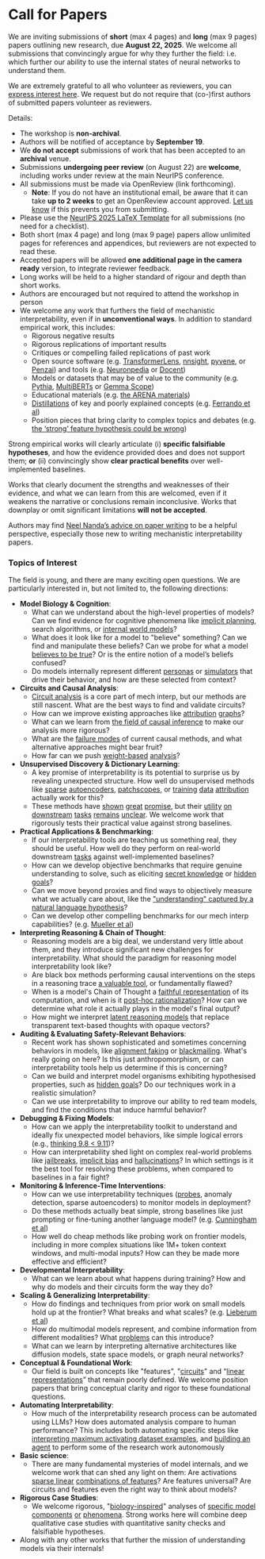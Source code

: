 # Call for Papers
We are inviting submissions of **short** (max 4 pages) and **long** (max 9 pages) papers outlining new research, due **August 22, 2025**. We welcome all submissions that convincingly argue for why they further the field: i.e. which further our ability to use the internal states of neural networks to understand them. 

We are extremely grateful to all who volunteer as reviewers, you can [express interest here](https://www.google.com/url?q=https://docs.google.com/forms/d/e/1FAIpQLSdiw1SJllzoTz_nqzDTzTOGb9DV3W_truQyh-WvYj_QGIi7Mg/viewform?usp%3Ddialog&sa=D&source=editors&ust=1753139263092209&usg=AOvVaw31PaPUwC8ifFT_qGwmqYAi). We request but do not require that (co-)first authors of submitted papers volunteer as reviewers. 

Details: 
* The workshop is **non-archival**.
* Authors will be notified of acceptance by **September 19**.
* We **do not accept** submissions of work that has been accepted to an **archival** venue.
* Submissions **undergoing peer review** (on August 22) are **welcome**, including works under review at the main NeurIPS conference.
* All submissions must be made via OpenReview (link forthcoming).
  * **Note**: If you do not have an institutional email, be aware that it can take **up to 2 weeks** to get an OpenReview account approved. [Let us know](mailto:neurips2025@mechinterpworkshop.com) if this prevents you from submitting.
* Please use the [NeurIPS 2025 LaTeX Template](https://www.google.com/url?q=https://media.neurips.cc/Conferences/NeurIPS2025/Styles.zip&sa=D&source=editors&ust=1753139263094934&usg=AOvVaw3dRhbLqOtlI4-ehMCsIfy7) for all submissions (no need for a checklist).
* Both short (max 4 page) and long (max 9 page) papers allow unlimited pages for references and appendices, but reviewers are not expected to read these.
* Accepted papers will be allowed **one additional page in the camera ready** version, to integrate reviewer feedback.
* Long works will be held to a higher standard of rigour and depth than short works.
* Authors are encouraged but not required to attend the workshop in person
* We welcome any work that furthers the field of mechanistic interpretability, even if in **unconventional ways**. In addition to standard empirical work, this includes:
  * Rigorous negative results
  * Rigorous replications of important results
  * Critiques or compelling failed replications of past work
  * Open source software (e.g. [TransformerLens](https://www.google.com/url?q=https://github.com/neelnanda-io/TransformerLens&sa=D&source=editors&ust=1753139263097317&usg=AOvVaw3AE7-lFi8ByZgv8LvSn7Jp), [nnsight](https://www.google.com/url?q=https://github.com/ndif-team/nnsight&sa=D&source=editors&ust=1753139263097534&usg=AOvVaw3cphYCjnw31exZLXHsJlGn), [pyvene](https://www.google.com/url?q=https://github.com/stanfordnlp/pyvene/tree/main/pyvene/models/mlp&sa=D&source=editors&ust=1753139263097744&usg=AOvVaw2Mx-8LtcA9FBM0V9hS4Fcv), or [Penzai](https://www.google.com/url?q=https://github.com/google-deepmind/penzai&sa=D&source=editors&ust=1753139263097969&usg=AOvVaw30CkSKT18Dj20WlFR7IQx_)) and tools (e.g. [Neuronpedia](https://www.google.com/url?q=http://neuronpedia.org&sa=D&source=editors&ust=1753139263098238&usg=AOvVaw1ZIs0sS4xP8pYqLKEtNJdD) or [Docent](https://www.google.com/url?q=https://transluce.org/introducing-docent&sa=D&source=editors&ust=1753139263098485&usg=AOvVaw2BmpPVx-XCbzrx9D0Pasj0))
  * Models or datasets that may be of value to the community (e.g. [Pythia](https://www.google.com/url?q=https://arxiv.org/abs/2304.01373&sa=D&source=editors&ust=1753139263098865&usg=AOvVaw3LGLRb5H0vj5SYSPwFk3y0), [MultiBERTs](https://www.google.com/url?q=https://arxiv.org/abs/2106.16163&sa=D&source=editors&ust=1753139263099056&usg=AOvVaw0ULnxuMsGpzS21ZE58neFL) or [Gemma Scope](https://www.google.com/url?q=https://arxiv.org/abs/2408.05147&sa=D&source=editors&ust=1753139263099222&usg=AOvVaw23R2sUcGDj78yzVEYNlIgE))
  * Educational materials (e.g. [the ARENA materials](https://www.google.com/url?q=https://arena3-chapter1-transformer-interp.streamlit.app/&sa=D&source=editors&ust=1753139263099591&usg=AOvVaw0lCzm-TBCRQ-IZdMS-TEu0))
  * [Distillations](https://www.google.com/url?q=https://distill.pub/2017/research-debt/&sa=D&source=editors&ust=1753139263099853&usg=AOvVaw1xRpw0E5LBvLTpkfg97ZBe) of key and poorly explained concepts (e.g. [Ferrando et al](https://www.google.com/url?q=https://arxiv.org/abs/2405.00208&sa=D&source=editors&ust=1753139263100157&usg=AOvVaw3xlkUib8uLonsTVyNUEBuD))
  * Position pieces that bring clarity to complex topics and debates (e.g. [the ‘strong’ feature hypothesis could be wrong](https://www.google.com/url?q=https://www.alignmentforum.org/posts/tojtPCCRpKLSHBdpn/the-strong-feature-hypothesis-could-be-wrong&sa=D&source=editors&ust=1753139263100770&usg=AOvVaw2U3II3E_giUp5AeDiR8a9O))

Strong empirical works will clearly articulate (i) **specific falsifiable hypotheses**, and how the evidence provided does and does not support them; **or** (ii) convincingly show **clear practical benefits** over well-implemented baselines. 

Works that clearly document the strengths and weaknesses of their evidence, and what we can learn from this are welcomed, even if it weakens the narrative or conclusions remain inconclusive. Works that downplay or omit significant limitations **will not be accepted**. 

Authors may find [Neel Nanda’s advice on paper writing](https://www.google.com/url?q=https://www.alignmentforum.org/posts/eJGptPbbFPZGLpjsp/highly-opinionated-advice-on-how-to-write-ml-papers&sa=D&source=editors&ust=1753139263102886&usg=AOvVaw1mKqfcOWNDt9eAlXl4Hjp1) to be a helpful perspective, especially those new to writing mechanistic interpretability papers. 
### Topics of Interest
The field is young, and there are many exciting open questions. We are particularly interested in, but not limited to, the following directions: 
* **Model Biology & Cognition**:
  * What can we understand about the high-level properties of models? Can we find evidence for cognitive phenomena like [implicit planning](https://www.google.com/url?q=https://transformer-circuits.pub/2025/attribution-graphs/biology.html%23dives-poems&sa=D&source=editors&ust=1753139263104259&usg=AOvVaw0qxmJr2CGkvZyXXrx8cL7i), search algorithms, or [internal world models](https://www.google.com/url?q=https://arxiv.org/abs/2210.13382&sa=D&source=editors&ust=1753139263104470&usg=AOvVaw0i1tdYdzt0NX3QLfprLN5o)?
  * What does it look like for a model to "believe" something? Can we find and manipulate these beliefs? Can we probe for what a model [believes to be true](https://www.google.com/url?q=https://arxiv.org/abs/2310.06824&sa=D&source=editors&ust=1753139263105003&usg=AOvVaw31v1s9BKZIjQOAcG2hnSkz)? Or is the entire notion of a model’s beliefs confused?
  * Do models internally represent different [personas](https://www.google.com/url?q=https://arxiv.org/abs/2406.12094&sa=D&source=editors&ust=1753139263105534&usg=AOvVaw2QTySV12I7tUVmDyclJTa3) or [simulators](https://www.google.com/url?q=https://www.nature.com/articles/s41586-023-06647-8&sa=D&source=editors&ust=1753139263105744&usg=AOvVaw0HBTAfBEQIaK7nXBvlTQ0H) that drive their behavior, and how are these selected from context?
* **Circuits and Causal Analysis**:
  * [Circuit analysis](https://www.google.com/url?q=https://distill.pub/2020/circuits/zoom-in/&sa=D&source=editors&ust=1753139263106305&usg=AOvVaw13xoPxB1WKGjAHNK3MXp7d) is a core part of mech interp, but our methods are still nascent. What are the best ways to find and validate circuits?
  * How can we improve existing approaches like [attribution](https://www.google.com/url?q=https://arxiv.org/abs/2406.11944&sa=D&source=editors&ust=1753139263106934&usg=AOvVaw1Tr3dH9mus6JIIcoZTw3YN) [graphs](https://www.google.com/url?q=https://transformer-circuits.pub/2025/attribution-graphs/methods.html&sa=D&source=editors&ust=1753139263107158&usg=AOvVaw32hdAveLcfnCB5yutMzKeN)?
  * What can we learn from [the field of causal inference](https://www.google.com/url?q=https://arxiv.org/abs/2407.04690&sa=D&source=editors&ust=1753139263107577&usg=AOvVaw3TfGtRYLy-MADUUSgBqhmO) to make our analysis more rigorous?
  * What are the [failure modes](https://www.google.com/url?q=https://arxiv.org/abs/2307.15771&sa=D&source=editors&ust=1753139263107963&usg=AOvVaw2UZjqm8LA751eLsHro9xUa) of current causal methods, and what alternative approaches might bear fruit?
  * How far can we push [weight-based](https://www.google.com/url?q=https://arxiv.org/abs/2301.05217&sa=D&source=editors&ust=1753139263109193&usg=AOvVaw3-_hppfTwSEaysjkAU1sSz) [analysis](https://www.google.com/url?q=https://arxiv.org/abs/2410.08417&sa=D&source=editors&ust=1753139263109347&usg=AOvVaw0piH3fmmAN7zB_4HUgqG4Y)?
* **Unsupervised Discovery & Dictionary Learning**:
  * A key promise of interpretability is its potential to surprise us by revealing unexpected structure. How well do unsupervised methods like [sparse](https://www.google.com/url?q=https://arxiv.org/abs/2103.15949&sa=D&source=editors&ust=1753139263110172&usg=AOvVaw2QHb03CGTpPWf-MS54UWT3) [autoencoders](https://www.google.com/url?q=https://transformer-circuits.pub/2023/monosemantic-features&sa=D&source=editors&ust=1753139263110398&usg=AOvVaw1AOdE6Ma8igkS84ltD8ZHd), [patch](https://www.google.com/url?q=https://arxiv.org/abs/2401.06102&sa=D&source=editors&ust=1753139263110565&usg=AOvVaw0s5Ro-2N4nDzg96V7eTfXh)[scopes](https://www.google.com/url?q=https://arxiv.org/abs/2403.10949v2&sa=D&source=editors&ust=1753139263110694&usg=AOvVaw3sA_M4zT06KOunmaQgA3le), or [training](https://www.google.com/url?q=https://proceedings.mlr.press/v70/koh17a?ref%3Dhttps://githubhelp.com&sa=D&source=editors&ust=1753139263110923&usg=AOvVaw25Vns4udMLc0lkSXJ6ARv0) [data](https://www.google.com/url?q=https://arxiv.org/abs/2308.03296&sa=D&source=editors&ust=1753139263111140&usg=AOvVaw02yzvPaMnYgwJb_U_MVDwL) [attribution](https://www.google.com/url?q=https://arxiv.org/abs/2205.11482&sa=D&source=editors&ust=1753139263111338&usg=AOvVaw2_xImqBrZBLfX_PmExL0Yc) actually work for this?
  * These methods have [shown](https://www.google.com/url?q=https://transformer-circuits.pub/2024/scaling-monosemanticity/index.html&sa=D&source=editors&ust=1753139263111782&usg=AOvVaw39h8Rt1z7tt4YxjW6ElHZT) [great](https://www.google.com/url?q=https://transformer-circuits.pub/2025/attribution-graphs/biology.html&sa=D&source=editors&ust=1753139263111970&usg=AOvVaw2QjI64Hgylt35CWu3uYzlm) [promise](https://www.google.com/url?q=https://arxiv.org/abs/2503.10965&sa=D&source=editors&ust=1753139263112147&usg=AOvVaw3Dzt2bX_E8WSUNT4LhFy0o), but their [utility](https://www.google.com/url?q=https://arxiv.org/abs/2502.16681&sa=D&source=editors&ust=1753139263112312&usg=AOvVaw0Y1MdGwfbwB_6CszfFPVYL) [on](https://www.google.com/url?q=https://www.tilderesearch.com/blog/sieve&sa=D&source=editors&ust=1753139263112447&usg=AOvVaw2pAZeIHdxE_dWqepfMsNyG) [downstream](https://www.google.com/url?q=https://arxiv.org/abs/2501.17148&sa=D&source=editors&ust=1753139263112589&usg=AOvVaw1Ld25bUPT5Imtc70BJJmQH) [tasks](https://www.google.com/url?q=https://transformer-circuits.pub/2024/features-as-classifiers/index.html&sa=D&source=editors&ust=1753139263112748&usg=AOvVaw1jaK0zOkUzNAz4Yrx-eITK) [remains](https://www.google.com/url?q=https://arxiv.org/abs/2502.04382&sa=D&source=editors&ust=1753139263112875&usg=AOvVaw245zLnJMS-hb8H41dYzGOo) [unclear](https://www.google.com/url?q=https://www.alignmentforum.org/posts/4uXCAJNuPKtKBsi28/negative-results-for-saes-on-downstream-tasks&sa=D&source=editors&ust=1753139263113064&usg=AOvVaw00aMKyHarN5rDqveGNcYf3). We welcome work that rigorously tests their practical value against strong baselines.
* **Practical Applications & Benchmarking**:
  * If our interpretability tools are teaching us something real, they should be useful. How well do they perform on real-world downstream [tasks](https://www.google.com/url?q=https://www.lesswrong.com/posts/wGRnzCFcowRCrpX4Y/downstream-applications-as-validation-of-interpretability&sa=D&source=editors&ust=1753139263114033&usg=AOvVaw01JccnWiV1_BXDbhijkH_B) against well-implemented baselines?
  * How can we develop objective benchmarks that require genuine understanding to solve, such as eliciting [secret knowledge](https://www.google.com/url?q=https://arxiv.org/abs/2505.14352&sa=D&source=editors&ust=1753139263114670&usg=AOvVaw1kJ5eFevQIDKkvRUp083rJ) or [hidden goals](https://www.google.com/url?q=https://arxiv.org/abs/2503.10965&sa=D&source=editors&ust=1753139263114848&usg=AOvVaw1YOorUuvr5ZWI_hENVYw_L)?
  * Can we move beyond proxies and find ways to objectively measure what we actually care about, like the ["understanding" captured by a natural language hypothesis](https://www.google.com/url?q=https://arxiv.org/abs/2502.04382&sa=D&source=editors&ust=1753139263115448&usg=AOvVaw1dy7n0qan8gvP5Ak7JJXVa)?
  * Can we develop other compelling benchmarks for our mech interp capabilities? (e.g. [Mueller et al](https://www.google.com/url?q=https://arxiv.org/abs/2504.13151&sa=D&source=editors&ust=1753139263115932&usg=AOvVaw2nRRQ6XjWBLTIRBwXH5t3m))
* **Interpreting Reasoning & Chain of Thought**:
  * Reasoning models are a big deal, we understand very little about them, and they introduce significant new challenges for interpretability. What should the paradigm for reasoning model interpretability look like?
  * Are black box methods performing causal interventions on the steps in a reasoning trace [a valuable tool](https://www.google.com/url?q=https://arxiv.org/abs/2506.19143&sa=D&source=editors&ust=1753139263117145&usg=AOvVaw1letT2zSHoF5dS4vE2ibVw), or fundamentally flawed?
  * When is a model's Chain of Thought a [faithful representation](https://www.google.com/url?q=https://arxiv.org/abs/2305.04388&sa=D&source=editors&ust=1753139263117508&usg=AOvVaw1v280eCJ0Wegp2xIWlA0E3) of its computation, and when is it [post-hoc rationalization](https://www.google.com/url?q=https://arxiv.org/abs/2503.08679&sa=D&source=editors&ust=1753139263117770&usg=AOvVaw2_8baBXLVf0ajp7Rj735-e)? How can we determine what role it actually plays in the model's final output?
  * How might we interpret [latent reasoning models](https://www.google.com/url?q=https://arxiv.org/abs/2412.06769&sa=D&source=editors&ust=1753139263118206&usg=AOvVaw2kz0nT08aYzyZuShdOJrKL) that replace transparent text-based thoughts with opaque vectors?
* **Auditing & Evaluating Safety-Relevant Behaviors**:
  * Recent work has shown sophisticated and sometimes concerning behaviors in models, like [alignment faking](https://www.google.com/url?q=https://arxiv.org/abs/2412.14093&sa=D&source=editors&ust=1753139263119119&usg=AOvVaw2n5OHYCfYa1cGJk015rWSL) or [blackmailing](https://www.google.com/url?q=https://www.anthropic.com/research/agentic-misalignment&sa=D&source=editors&ust=1753139263119316&usg=AOvVaw247gHQomzklWQvD4R827Uv). What's really going on here? Is this just anthropomorphism, or can interpretability tools help us determine if this is concerning?
  * Can we build and interpret model organisms exhibiting hypothesised properties, such as [hidden goals](https://www.google.com/url?q=https://arxiv.org/abs/2503.10965&sa=D&source=editors&ust=1753139263120078&usg=AOvVaw0zg6adrHCPma3Mr3E9UvsZ)? Do our techniques work in a realistic simulation?
  * Can we use interpretability to improve our ability to red team models, and find the conditions that induce harmful behavior?
* **Debugging & Fixing Models**:
  * How can we apply the interpretability toolkit to understand and ideally fix unexpected model behaviors, like simple logical errors (e.g., [thinking 9.8 < 9.11](https://www.google.com/url?q=https://transluce.org/observability-interface&sa=D&source=editors&ust=1753139263121157&usg=AOvVaw2xfUgSpLBlbfsrRKdspWZS))?
  * How can interpretability shed light on complex real-world problems like [jailbreaks](https://www.google.com/url?q=https://transformer-circuits.pub/2025/attribution-graphs/biology.html%23dives-jailbreak&sa=D&source=editors&ust=1753139263121613&usg=AOvVaw2LGiS4CVCXkNPYkl2663IG), [implicit bias](https://www.google.com/url?q=https://arxiv.org/abs/2506.10922&sa=D&source=editors&ust=1753139263121851&usg=AOvVaw3Mi0mn6RHkzR2gpFyOhL8O) and [hallucinations](https://www.google.com/url?q=https://arxiv.org/abs/2411.14257&sa=D&source=editors&ust=1753139263122018&usg=AOvVaw2qNIR1G3GdoNCM7tuXctjo)? In which settings is it the best tool for resolving these problems, when compared to baselines in a fair fight?
* **Monitoring & Inference-Time Interventions**:
  * How can we use interpretability techniques ([probes](https://www.google.com/url?q=https://arxiv.org/abs/2102.12452&sa=D&source=editors&ust=1753139263122789&usg=AOvVaw2dPeGw7INcSICy6n30pmaS), anomaly detection, sparse autoencoders) to monitor models in deployment?
  * Do these methods actually beat simple, strong baselines like just prompting or fine-tuning another language model? (e.g. [Cunningham et al](https://www.google.com/url?q=https://alignment.anthropic.com/2025/cheap-monitors/&sa=D&source=editors&ust=1753139263123627&usg=AOvVaw0Em28NvLK4EPfTygRg6-1b))
  * How well do cheap methods like probing work on frontier models, including in more complex situations like 1M+ token context windows, and multi-modal inputs? How can they be made more effective and efficient?
* **Developmental Interpretability**:
  * What can we learn about what happens during training? How and why do models and their circuits form the way they do?
* **Scaling & Generalizing Interpretability**:
  * How do findings and techniques from prior work on small models hold up at the frontier? What breaks and what scales? (e.g. [Lieberum et al](https://www.google.com/url?q=https://arxiv.org/abs/2307.09458&sa=D&source=editors&ust=1753139263125567&usg=AOvVaw3sKGWQr8IHUuXxNrH80FMj))
  * How do multimodal models represent, and combine information from different modalities? What [problems](https://www.google.com/url?q=https://openreview.net/pdf?id%3DVUhRdZp8ke&sa=D&source=editors&ust=1753139263126139&usg=AOvVaw1W6u8M-TynF02fT3KrJnZl) can this introduce?
  * What can we learn by interpreting alternative architectures like diffusion models, state space models, or graph neural networks?
* **Conceptual & Foundational Work**:
  * Our field is built on concepts like "features", "[circuits](https://www.google.com/url?q=https://distill.pub/2020/circuits/zoom-in/&sa=D&source=editors&ust=1753139263127089&usg=AOvVaw1gFmWbtkYDNz_B1hWRjW7w)" and “[linear representations](https://www.google.com/url?q=https://transformer-circuits.pub/2024/july-update/index.html%23linear-representations&sa=D&source=editors&ust=1753139263127386&usg=AOvVaw0SvoHD0wBgiRrch3IqrlF7)” that remain poorly defined. We welcome position papers that bring conceptual clarity and rigor to these foundational questions.
* **Automating Interpretability**:
  * How much of the interpretability research process can be automated using LLMs? How does automated analysis compare to human performance? This includes both automating specific steps like [interpreting maximum activating dataset examples](https://www.google.com/url?q=https://openaipublic.blob.core.windows.net/neuron-explainer/paper/index.html&sa=D&source=editors&ust=1753139263128746&usg=AOvVaw1h-s-eOUwXjWnvNAgl39RS), and [building an agent](https://www.google.com/url?q=https://arxiv.org/abs/2404.14394&sa=D&source=editors&ust=1753139263128989&usg=AOvVaw2785IXKkiRltYT7WXcWX1Q) to perform some of the research work autonomously
* **Basic science**:
  * There are many fundamental mysteries of model internals, and we welcome work that can shed any light on them: Are activations [sparse linear](https://www.google.com/url?q=https://arxiv.org/abs/1601.03764&sa=D&source=editors&ust=1753139263129774&usg=AOvVaw07j--Us3Y8GfmvDfbF_Qhl) [combinations of features](https://www.google.com/url?q=https://transformer-circuits.pub/2022/toy_model/index.html&sa=D&source=editors&ust=1753139263129973&usg=AOvVaw2bYisoCBXXrwgZVmm598kv)? Are features universal? Are circuits and features even the right way to think about models?
* **Rigorous Case Studies**:
  * We welcome rigorous, "[biology-inspired](https://www.google.com/url?q=https://distill.pub/2020/circuits/curve-circuits/&sa=D&source=editors&ust=1753139263130665&usg=AOvVaw1Y3uTrS1M-_3Yp3qYmHXeh)" analyses of [specific model](https://www.google.com/url?q=https://arxiv.org/abs/2310.04625&sa=D&source=editors&ust=1753139263130868&usg=AOvVaw2vjnQMqNgWnMVdys492PSN) [components](https://www.google.com/url?q=https://transformer-circuits.pub/2024/scaling-monosemanticity/index.html&sa=D&source=editors&ust=1753139263131068&usg=AOvVaw3f1leiNbJAqqs7x8uhZ22p) [or](https://www.google.com/url?q=https://arxiv.org/abs/2305.01610&sa=D&source=editors&ust=1753139263131207&usg=AOvVaw3fbRxR5V73pC7-Q2KTVCWC) [phenomena](https://www.google.com/url?q=https://arxiv.org/abs/2306.09346&sa=D&source=editors&ust=1753139263131369&usg=AOvVaw0KmIpMVMNIl0XY45-TLNdC). Strong works here will combine deep qualitative case studies with quantitative sanity checks and falsifiable hypotheses.
* Along with any other works that further the mission of understanding models via their internals!